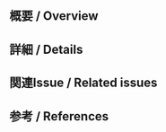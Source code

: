 ## 概要 / Overview
<!-- どんな内容かざっくり記述 -->

## 詳細 / Details
<!-- 何をしたか細かく記述 -->

## 関連Issue / Related issues
<!-- 既存のIssueのリンクを貼る (もしIssueがなかったら今作ろう) -->

## 参考 / References
<!-- 参考情報/リンク（懸念点や注意点などあれば記載） -->